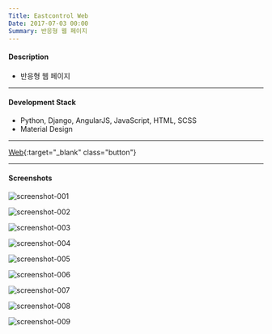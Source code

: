 ```yaml
---
Title: Eastcontrol Web
Date: 2017-07-03 00:00
Summary: 반응형 웹 페이지
---
```



#### Description

* 반응형 웹 페이지

---

#### Development Stack

* Python, Django, AngularJS, JavaScript, HTML, SCSS
* Material Design

---

[Web](https://east-control.com){:target="_blank" class="button"}

---

#### Screenshots

![screenshot-001](https://user-images.githubusercontent.com/21299773/62963181-05e1de00-bdf0-11e9-8f5a-5b8a0af18551.png)

![screenshot-002](https://user-images.githubusercontent.com/21299773/62963182-05e1de00-bdf0-11e9-9b77-034704b30fcc.png)

![screenshot-003](https://user-images.githubusercontent.com/21299773/62963183-05e1de00-bdf0-11e9-9740-b2f779e816ce.png)

![screenshot-004](https://user-images.githubusercontent.com/21299773/62963184-067a7480-bdf0-11e9-916a-31950f37df2d.png)

![screenshot-005](https://user-images.githubusercontent.com/21299773/62963186-067a7480-bdf0-11e9-8be8-213f5c66b46d.png)

![screenshot-006](https://user-images.githubusercontent.com/21299773/62963187-067a7480-bdf0-11e9-88df-057667317d9e.png)

![screenshot-007](https://user-images.githubusercontent.com/21299773/62963188-067a7480-bdf0-11e9-9b5f-0e460b0c77d7.png)

![screenshot-008](https://user-images.githubusercontent.com/21299773/62963190-07130b00-bdf0-11e9-8bdd-3361f7bf9ccd.png)

![screenshot-009](https://user-images.githubusercontent.com/21299773/62963191-07130b00-bdf0-11e9-8720-0f0148fdf772.png)

